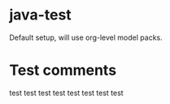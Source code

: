 # java-test

Default setup, will use org-level model packs.

# Test comments
test
test
test
test
test
test
test
test
